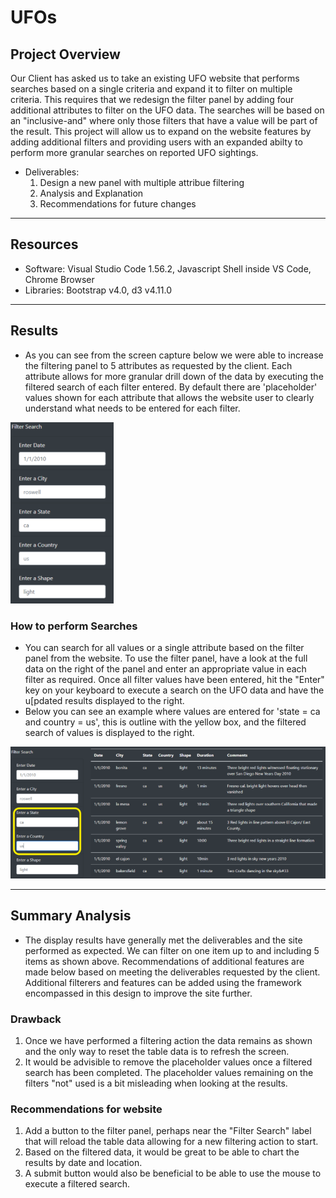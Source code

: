 # UFOs


## Project Overview

Our Client has asked us to take an existing UFO website that performs searches based on a single criteria and expand it to filter on multiple criteria. This requires that we redesign the filter panel by adding four additional attributes to filter on the UFO data. The searches will be based on an "inclusive-and" where only those filters that have a value will be part of the result. This project will allow us to expand on the website features by adding additional filters and providing users with an expanded abilty to perform more granular searches on reported UFO sightings.

- Deliverables:
  1. Design a new panel with multiple attribue filtering
  2. Analysis and Explanation
  3. Recommendations for future changes
------------------------------------------------------------------------------------------------------------

## Resources
- Software: Visual Studio Code 1.56.2, Javascript Shell inside VS Code, Chrome Browser
- Libraries: Bootstrap v4.0, d3 v4.11.0 
------------------------------------------------------------------------------------------------------------

## Results

- As you can see from the screen capture below we were able to increase the filtering panel to 5 attributes as requested by the client. Each attribute allows for more granular drill down of the data by executing the filtered search of each filter entered. By default there are 'placeholder' values shown for each attribute that allows the website user to clearly understand what needs to be entered for each filter.

![Website](/static/images/panel2.png)

### How to perform Searches

- You can search for all values or a single attribute based on the filter panel from the website. To use the filter panel, have a look at the full data on the right of the panel and enter an appropriate value in each filter as required. Once all filter values have been entered, hit the "Enter" key on your keyboard to execute a search on the UFO data and have the u[pdated results displayed to the right. 
- Below you can see an example where values are entered for 'state = ca and country = us', this is outline with the yellow box, and the filtered search of values is displayed to the right.

![Website](static/images/filter1.png)

------------------------------------------------------------------------------------------------------------

## Summary Analysis

- The display results have generally met the deliverables and the site performed as expected. We can filter on one item up to and including 5 items as shown above. Recommendations of additional features are made below based on meeting the deliverables requested by the client. Additional filterers and features can be added using the framework encompassed in this design to improve the site further.

### Drawback

  1. Once we have performed a filtering action the data remains as shown and the only way to reset the table data is to refresh the screen.
  2. It would be advisible to remove the placeholder values once a filtered search has been completed. The placeholder values remaining on the filters "not" used is a bit misleading when looking at the results.

### Recommendations for website

  1. Add a button to the filter panel, perhaps near the "Filter Search" label that will reload the table data allowing for a new filtering action to start.
  2. Based on the filtered data, it would be great to be able to chart the results by date and location.
  3. A submit button would also be beneficial to be able to use the mouse to execute a filtered search.